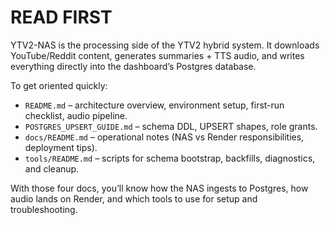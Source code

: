 # READ FIRST

YTV2-NAS is the processing side of the YTV2 hybrid system. It downloads YouTube/Reddit content, generates summaries + TTS audio, and writes everything directly into the dashboard’s Postgres database.

To get oriented quickly:

- `README.md` – architecture overview, environment setup, first-run checklist, audio pipeline.
- `POSTGRES_UPSERT_GUIDE.md` – schema DDL, UPSERT shapes, role grants.
- `docs/README.md` – operational notes (NAS vs Render responsibilities, deployment tips).
- `tools/README.md` – scripts for schema bootstrap, backfills, diagnostics, and cleanup.

With those four docs, you’ll know how the NAS ingests to Postgres, how audio lands on Render, and which tools to use for setup and troubleshooting.
